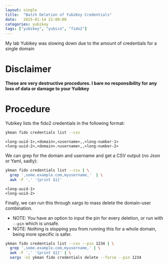 ```yaml
---
layout: single
title:  "Batch Deletion of YubiKey Credentials"
date:   2025-01-14 22:00:00
categories: yubikey
tags: ["yubikey", "yubico", "fido2"]
---
```


My lab Yubikey was slowing down due to the amount of credentials for a single domain

# Disclaimer

**These are very destructive procedures. I bare no responsibility for any loss of data or damage to your Yuibkey**

# Procedure

Yubikey lists the fido2 credentials in the following format:

```bash
ykman fido credentials list --csv
```

```
<long-uuid-1>,<domain>,<username>,,<long-number-1>
<long-uuid-2>,<domain>.<username>,,<long-number-2>
```

We can grep for the domain and username and get a CSV output (no Json or Yaml, sadly):

```bash
ykman fido credentials list --csv | \
  grep ',some.example.com,myusername,'  | \
  awk -F ',' '{print $1}'
```

```
<long-uuid-1>
<long-uuid-2>
```

Finally, we can run this through xargs to mass delete the domain-user combination.
* NOTE: You have an option to input the pin for every deletion, or run with `--pin` which is unsafe.
* NOTE: Nothing is stopping you from running this for a whole domain, being more specific is safer.

```bash
ykman fido credentials list --csv --pin 1234 | \
  grep ',some.example.com,myusername,' | \
  awk -F ',' '{print $1}' | \
  xargs -n1 ykman fido credentials delete --force --pin 1234
```
